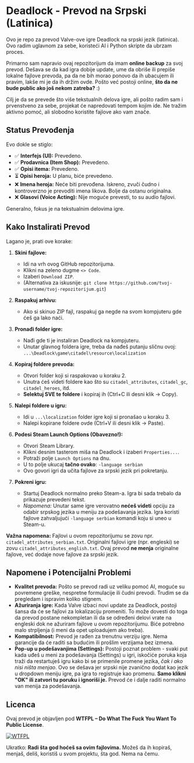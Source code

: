# Deadlock - Prevod na Srpski (Latinica)

Ovo je repo za prevod Valve-ove igre Deadlock na srpski jezik (latinica). Ovo radim uglavnom za sebe, koristeći AI i Python skripte da ubrzam proces.

Primarno sam napravio ovaj repozitorijum da imam **online backup** za svoj prevod. Dešava se da kad igra dobije update, ume da obriše ili prepiše lokalne fajlove prevoda, pa da ne bih morao ponovo da ih ubacujem ili pravim, lakše mi je da ih držim ovde. Pošto već postoji online, **što da ne bude public ako još nekom zatreba?** :)

Cilj je da se prevede što više tekstualnih delova igre, ali pošto radim sam i prvenstveno za sebe, projekat će napredovati tempom kojim ide. Ne tražim aktivno pomoć, ali slobodno koristite fajlove ako vam znače.

## Status Prevođenja

Evo dokle se stiglo:

* ✅ **Interfejs (UI):** Prevedeno.
* ✅ **Prodavnica (Item Shop):** Prevedeno.
* ✅ **Opisi itema:** Prevedeno.
* ⏳ **Opisi heroja:** U planu, biće prevedeno.
* ❌ **Imena heroja:** Neće biti prevođena. Iskreno, zvuči čudno i kontroverzno je prevoditi imena likova. Bolje da ostanu originalna.
* ❌ **Glasovi (Voice Acting):** Nije moguće prevesti, to su audio fajlovi.

Generalno, fokus je na tekstualnim delovima igre.

## Kako Instalirati Prevod

Lagano je, prati ove korake:

1.  **Skini fajlove:**
    * Idi na vrh ovog GitHub repozitorijuma.
    * Klikni na zeleno dugme `<> Code`.
    * Izaberi `Download ZIP`.
    * (Alternativa za iskusnije: `git clone https://github.com/tvoj-username/tvoj-repozitorijum.git`)

2.  **Raspakuj arhivu:**
    * Ako si skinuo ZIP fajl, raspakuj ga negde na svom kompjuteru gde ćeš ga lako naći.

3.  **Pronađi folder igre:**
    * Nađi gde ti je instaliran Deadlock na kompjuteru.
    * Unutar glavnog foldera igre, treba da nađeš putanju sličnu ovoj: `...\Deadlock\game\citadel\resource\localization`

4.  **Kopiraj foldere prevoda:**
    * Otvori folder koji si raspakovao u koraku 2.
    * Unutra ćeš videti foldere kao što su `citadel_attributes`, `citadel_gc`, `citadel_heroes`, itd.
    * **Selektuj SVE te foldere** i kopiraj ih (Ctrl+C ili desni klik -> Copy).

5.  **Nalepi foldere u igru:**
    * Idi u `...\localization` folder igre koji si pronašao u koraku 3.
    * Nalepi kopirane foldere ovde (Ctrl+V ili desni klik -> Paste).

6.  **Podesi Steam Launch Options (Obavezno!):**
    * Otvori Steam Library.
    * Klikni desnim tasterom miša na Deadlock i izaberi `Properties...`.
    * Potraži polje `Launch Options` na dnu.
    * U to polje ukucaj **tačno ovako**: `-language serbian`
    * Ovo govori igri da učita fajlove za srpski jezik pri pokretanju.

7.  **Pokreni igru:**
    * Startuj Deadlock normalno preko Steam-a. Igra bi sada trebalo da prikazuje prevedeni tekst.
    * *Napomena:* Unutar same igre verovatno **nećeš videti** opciju za odabir srpskog jezika u meniju za podešavanja jezika. Igra koristi fajlove zahvaljujući `-language serbian` komandi koju si uneo u Steam-u.

**Važna napomena:** Fajlovi u ovom repozitorijumu se zovu npr. `citadel_attributes_serbian.txt`. Originalni fajlovi igre (npr. engleski) se zovu `citadel_attributes_english.txt`. Ovaj prevod **ne menja** originalne fajlove, već dodaje nove fajlove za srpski jezik.

## Napomene i Potencijalni Problemi

* **Kvalitet prevoda:** Pošto se prevod radi uz veliku pomoć AI, moguće su povremene greške, nespretne formulacije ili čudni prevodi. Trudim se da pregledam i ispravim koliko stignem.
* **Ažuriranja igre:** Kada Valve izbaci novi update za Deadlock, postoji šansa da će se fajlovi za lokalizaciju promeniti. To može dovesti do toga da prevod postane nekompletan ili da se određeni delovi vrate na engleski dok ne ažuriram fajlove u ovom repozitorijumu. Biće potrebno malo strpljenja (i meni da opet uploadujem ako treba).
* **Kompatibilnost:** Prevod je rađen za trenutnu verziju igre. Nema garancije da će raditi sa budućim ili prošlim verzijama bez izmena.
* **Pop-up u podešavanjima (Settings):** Postoji poznat problem - svaki put kada uđeš u meni za podešavanja (Settings) u igri, iskočiće poruka koja traži da restartuješ igru kako bi se primenile promene jezika, *čak i ako nisi ništa menjao*. Ovo se dešava jer srpski nije zvanično dodat kao jezik u dropdown meniju igre, pa igra to registruje kao promenu. **Samo klikni "OK" ili zatvori tu poruku i ignoriši je.** Prevod će i dalje raditi normalno van menija za podešavanja.

## Licenca

Ovaj prevod je objavljen pod **WTFPL – Do What The Fuck You Want To Public License**.

[![WTFPL](http://www.wtfpl.net/wp-content/uploads/2012/12/wtfpl-badge-4.png)](http://www.wtfpl.net/)

Ukratko: **Radi šta god hoćeš sa ovim fajlovima.** Možeš da ih kopiraš, menjaš, deliš, koristiš u svom projektu, šta god. Nema na čemu.
